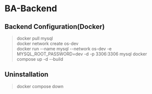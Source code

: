 # BA-Backend

## Backend Configuration(Docker)
> docker pull mysql  
> docker network create os-dev  
> docker run --name mysql --network os-dev -e MYSQL_ROOT_PASSWORD=dev -d -p 3306:3306 mysql
> docker compose up -d --build

## Uninstallation
> docker compose down
